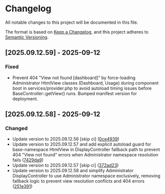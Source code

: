 # Changelog

All notable changes to this project will be documented in this file.

The format is based on [Keep a Changelog](https://keepachangelog.com/en/1.0.0/),
and this project adheres to [Semantic Versioning](https://semver.org/spec/v2.0.0.html).

## [2025.09.12.59] - 2025-09-12

### Fixed

* Prevent 404 "View not found [dashboard]" by force-loading Administrator HtmlView classes (Dashboard, Usage) during component boot in services/provider.php to avoid autoload timing issues before BaseController::getView() runs. Bumped manifest version for deployment.

## [2025.09.12.58] - 2025-09-12

### Changed

* Update version to 2025.09.12.56 [skip ci] ([0ce4939](https://github.com/N6REJ/bears_aichatbot/commit/0ce4939))
* Update version to 2025.09.12.57 and add explicit autoload guard for base-namespace HtmlView in DisplayController fallback path to prevent 404 "View not found" errors when Administrator namespace resolution fails ([7429da9](https://github.com/N6REJ/bears_aichatbot/commit/7429da9))
* Update version to 2025.09.12.57 [skip ci] ([372ad23](https://github.com/N6REJ/bears_aichatbot/commit/372ad23))
* Update version to 2025.09.12.58 and simplify Administrator DisplayController to use Administrator namespace exclusively, removing fallback logic to prevent view resolution conflicts and 404 errors ([251e391](https://github.com/N6REJ/bears_aichatbot/commit/251e391))
